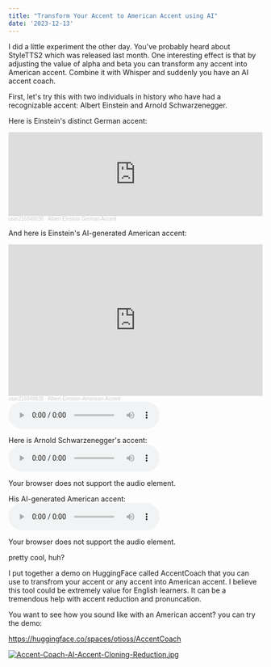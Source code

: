 ```yaml
---
title: "Transform Your Accent to American Accent using AI"
date: '2023-12-13'
---
```

I did a little experiment the other day. You've probably heard about StyleTTS2 which was released last month. One interesting effect is that by adjusting the value of alpha and beta you can transform any accent into American accent. Combine it with Whisper and suddenly you have an AI accent coach. 

First, let's try this with two individuals in history who have had a recognizable accent: Albert Einstein and Arnold Schwarzenegger.

Here is  Einstein's distinct German accent:

<div id="waveform">
  <!-- the waveform will be rendered here -->
</div>

<script type="module">
import WaveSurfer from 'https://unpkg.com/wavesurfer.js@7/dist/wavesurfer.esm.js'

const wavesurfer = WaveSurfer.create({
  container: '#waveform',
  waveColor: '#4F4A85',
  progressColor: '#383351',
  url: 'https://dl.sndup.net/jq46/Albert-Einstein-Native-American-Accent.wav',
})

wavesurfer.on('interaction', () => {
  wavesurfer.play()
})
</script>



<iframe width="100%" height="166" scrolling="no" frameborder="no" allow="autoplay" src="https://w.soundcloud.com/player/?url=https%3A//api.soundcloud.com/tracks/1691239743&color=%238b00ed&auto_play=false&hide_related=false&show_comments=true&show_user=true&show_reposts=false&show_teaser=true"></iframe><div style="font-size: 10px; color: #cccccc;line-break: anywhere;word-break: normal;overflow: hidden;white-space: nowrap;text-overflow: ellipsis; font-family: Interstate,Lucida Grande,Lucida Sans Unicode,Lucida Sans,Garuda,Verdana,Tahoma,sans-serif;font-weight: 100;"><a href="https://soundcloud.com/yytjnfalh2wy" title="user216848838" target="_blank" style="color: #cccccc; text-decoration: none;">user216848838</a> · <a href="https://soundcloud.com/yytjnfalh2wy/albert-einstein-german-accent" title="Albert Einstein German Accent" target="_blank" style="color: #cccccc; text-decoration: none;">Albert Einstein German Accent</a></div>

And here is Einstein's AI-generated American accent:


<iframe width="100%" height="300" scrolling="no" frameborder="no" allow="autoplay" src="https://w.soundcloud.com/player/?url=https%3A//api.soundcloud.com/tracks/1691230965&color=%238b00ed&auto_play=false&hide_related=false&show_comments=true&show_user=true&show_reposts=false&show_teaser=true&visual=true"></iframe><div style="font-size: 10px; color: #cccccc;line-break: anywhere;word-break: normal;overflow: hidden;white-space: nowrap;text-overflow: ellipsis; font-family: Interstate,Lucida Grande,Lucida Sans Unicode,Lucida Sans,Garuda,Verdana,Tahoma,sans-serif;font-weight: 100;"><a href="https://soundcloud.com/yytjnfalh2wy" title="user216848838" target="_blank" style="color: #cccccc; text-decoration: none;">user216848838</a> · <a href="https://soundcloud.com/yytjnfalh2wy/albert-einstein-native-american-accent-1" title="Albert-Einstein-American-Accent" target="_blank" style="color: #cccccc; text-decoration: none;">Albert-Einstein-American-Accent</a></div>


<audio controls="controls" preload="auto" src="https://dl.sndup.net/jq46/Albert-Einstein-Native-American-Accent.wav">
<p>Your browser does not support the audio element.</p>
</audio>

Here is Arnold Schwarzenegger's accent:
<audio controls="controls" preload="auto" src="https://dl.sndup.net/p6gz/Arnold-Schwarzenegger.wav">
<p>Your browser does not support the audio element.</p>
</audio>

His AI-generated American accent:
<audio controls="controls" preload="auto" src="https://dl.sndup.net/mkgc/Arnold-Schwarzenegger-Native-American-Accent.wav">
<p>Your browser does not support the audio element.</p>
</audio>

pretty cool, huh?

I put together a demo on HuggingFace called AccentCoach that you can use to transfrom your accent or any accent into American accent. I believe this tool could be extremely value for English learners. It can be a tremendous help with accent reduction and pronuncation. 

You want to see how you sound like with an American accent? you can try the demo:

https://huggingface.co/spaces/otioss/AccentCoach

[![Accent-Coach-AI-Accent-Cloning-Reduction.jpg](https://i.postimg.cc/wvYtD7Dd/Accent-Coach-AI-Accent-Cloning-Reduction.jpg)](https://postimg.cc/KKQv2c99)
